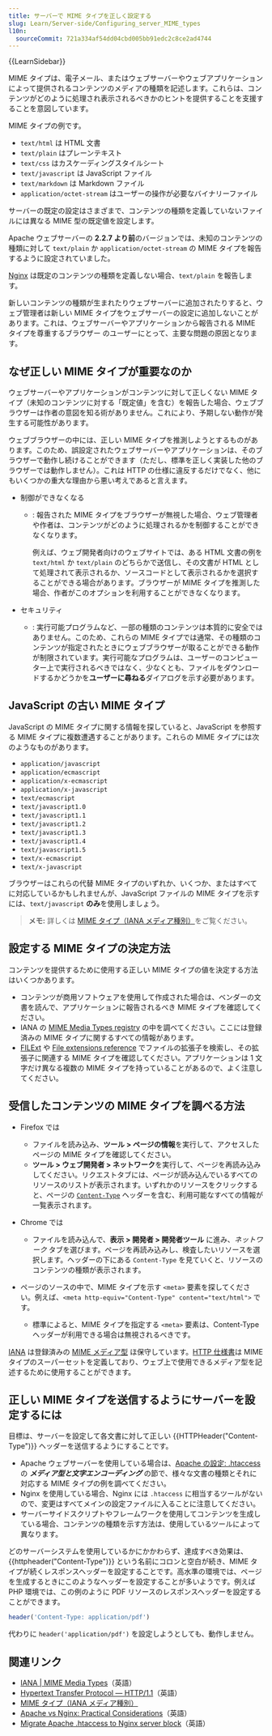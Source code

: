 ```yaml
---
title: サーバーで MIME タイプを正しく設定する
slug: Learn/Server-side/Configuring_server_MIME_types
l10n:
  sourceCommit: 721a334af54dd04cbd005bb91edc2c8ce2ad4744
---
```


{{LearnSidebar}}

MIME タイプは、電子メール、またはウェブサーバーやウェブアプリケーションによって提供されるコンテンツのメディアの種類を記述します。これらは、コンテンツがどのように処理され表示されるべきかのヒントを提供することを支援することを意図しています。

MIME タイプの例です。

- `text/html` は HTML 文書
- `text/plain` はプレーンテキスト
- `text/css` はカスケーディングスタイルシート
- `text/javascript` は JavaScript ファイル
- `text/markdown` は Markdown ファイル
- `application/octet-stream` はユーザーの操作が必要なバイナリーファイル

サーバーの既定の設定はさまざまで、コンテンツの種類を定義していないファイルには異なる MIME 型の既定値を設定します。

Apache ウェブサーバーの **2.2.7 より前**のバージョンでは、未知のコンテンツの種類に対して `text/plain` か `application/octet-stream` の MIME タイプを報告するように設定されていました。

[Nginx](https://nginx.org/) は既定のコンテンツの種類を定義しない場合、`text/plain` を報告します。

新しいコンテンツの種類が生まれたりウェブサーバーに追加されたりすると、ウェブ管理者は新しい MIME タイプをウェブサーバーの設定に追加しないことがあります。これは、ウェブサーバーやアプリケーションから報告される MIME タイプを尊重するブラウザー のユーザーにとって、主要な問題の原因となります。

## なぜ正しい MIME タイプが重要なのか

ウェブサーバーやアプリケーションがコンテンツに対して正しくない MIME タイプ（未知のコンテンツに対する「既定値」を含む）を報告した場合、ウェブブラウザーは作者の意図を知る術がありません。これにより、予期しない動作が発生する可能性があります。

ウェブブラウザーの中には、正しい MIME タイプを推測しようとするものがあります。このため、誤設定されたウェブサーバーやアプリケーションは、そのブラウザーで動作し続けることができます（ただし、標準を正しく実装した他のブラウザーでは動作しません）。これは HTTP の仕様に違反するだけでなく、他にもいくつかの重大な理由から悪い考えであると言えます。

- 制御ができなくなる

  - : 報告された MIME タイプをブラウザーが無視した場合、ウェブ管理者や作者は、コンテンツがどのように処理されるかを制御することができなくなります。

    例えば、ウェブ開発者向けのウェブサイトでは、ある HTML 文書の例を `text/html` か `text/plain` のどちらかで送信し、その文書が HTML として処理されて表示されるか、ソースコードとして表示されるかを選択することができる場合があります。ブラウザーが MIME タイプを推測した場合、作者がこのオプションを利用することができなくなります。

- セキュリティ

  - : 実行可能プログラムなど、一部の種類のコンテンツは本質的に安全ではありません。このため、これらの MIME タイプでは通常、その種類のコンテンツが指定されたときにウェブブラウザーが取ることができる動作が制限されています。実行可能なプログラムは、ユーザーのコンピューター上で実行されるべきではなく、少なくとも、ファイルをダウンロードするかどうかを**ユーザーに尋ねる**ダイアログを示す必要があります。

## JavaScript の古い MIME タイプ

JavaScript の MIME タイプに関する情報を探していると、JavaScript を参照する MIME タイプに複数遭遇することがあります。これらの MIME タイプには次のようなものがあります。

- `application/javascript`
- `application/ecmascript`
- `application/x-ecmascript`
- `application/x-javascript`
- `text/ecmascript`
- `text/javascript1.0`
- `text/javascript1.1`
- `text/javascript1.2`
- `text/javascript1.3`
- `text/javascript1.4`
- `text/javascript1.5`
- `text/x-ecmascript`
- `text/x-javascript`

ブラウザーはこれらの代替 MIME タイプのいずれか、いくつか、またはすべてに対応しているかもしれませんが、JavaScript ファイルの MIME タイプを示すには、`text/javascript` **のみ**を使用しましょう。

> **メモ:** 詳しくは [MIME タイプ（IANA メディア種別）](/ja/docs/Web/HTTP/Basics_of_HTTP/MIME_types)をご覧ください。

## 設定する MIME タイプの決定方法

コンテンツを提供するために使用する正しい MIME タイプの値を決定する方法はいくつかあります。

- コンテンツが商用ソフトウェアを使用して作成された場合は、ベンダーの文書を読んで、アプリケーションに報告されるべき MIME タイプを確認してください。
- IANA の [MIME Media Types registry](https://www.iana.org/assignments/media-types/media-types.xhtml) の中を調べてください。ここには登録済みの MIME タイプに関するすべての情報があります。
- [FILExt](https://filext.com/) や [File extensions reference](https://www.file-extensions.org/) でファイルの拡張子を検索し、その拡張子に関連する MIME タイプを確認してください。アプリケーションは 1 文字だけ異なる複数の MIME タイプを持っていることがあるので、よく注意してください。

## 受信したコンテンツの MIME タイプを調べる方法

- Firefox では

  - ファイルを読み込み、**ツール > ページの情報**を実行して、アクセスしたページの MIME タイプを確認してください。
  - **ツール > ウェブ開発者 > ネットワーク**を実行して、ページを再読み込みしてください。リクエストタブには、ページが読み込んでいるすべてのリソースのリストが表示されます。いずれかのリソースをクリックすると、ページの [`Content-Type`](/ja/docs/Web/HTTP/Headers/Content-Type) ヘッダーを含む、利用可能なすべての情報が一覧表示されます。

- Chrome では

  - ファイルを読み込んで、**表示 > 開発者 > 開発者ツール** に進み、_ネットワーク_ タブを選びます。ページを再読み込みし、検査したいリソースを選択します。ヘッダーの下にある `Content-Type` を見ていくと、リソースのコンテンツの種類が表示されます。

- ページのソースの中で、MIME タイプを示す `<meta>` 要素を探してください。例えば、`<meta http-equiv="Content-Type" content="text/html">` です。

  - 標準によると、MIME タイプを指定する `<meta>` 要素は、Content-Type ヘッダーが利用できる場合は無視されるべきです。

[IANA](https://www.iana.org/) は登録済みの [MIME メディア型](https://www.iana.org/assignments/media-types/media-types.xhtml) ほ保守しています。[HTTP 仕様書](https://www.w3.org/Protocols/rfc2616/rfc2616.html)は MIME タイプのスーパーセットを定義しており、ウェブ上で使用できるメディア型を記述するために使用することができます。

## 正しい MIME タイプを送信するようにサーバーを設定するには

目標は、サーバーを設定して各文書に対して正しい {{HTTPHeader("Content-Type")}} ヘッダーを送信するようにすることです。

- Apache ウェブサーバーを使用している場合は、[Apache の設定: .htaccess](/ja/docs/Learn/Server-side/Apache_Configuration_htaccess) の **_メディア型と文字エンコーディング_** の節で、様々な文書の種類とそれに対応する MIME タイプの例を調べてください。
- Nginx を使用している場合、Nginx には `.htaccess` に相当するツールがないので、変更はすべてメインの設定ファイルに入ることに注意してください。
- サーバーサイドスクリプトやフレームワークを使用してコンテンツを生成している場合、コンテンツの種類を示す方法は、使用しているツールによって異なります。

どのサーバーシステムを使用しているかにかかわらず、達成すべき効果は、{{httpheader("Content-Type")}} という名前にコロンと空白が続き、MIME タイプが続くレスポンスヘッダーを設定することです。高水準の環境では、ページを生成するときにこのようなヘッダーを設定することが多いようです。例えば PHP 環境では、この例のように PDF リソースのレスポンスヘッダーを設定することができます。

```php
header('Content-Type: application/pdf')
```

代わりに `header('application/pdf')` を設定しようとしても、動作しません。

## 関連リンク

- [IANA | MIME Media Types](https://www.iana.org/assignments/media-types/media-types.xhtml)（英語）
- [Hypertext Transfer Protocol — HTTP/1.1](https://www.w3.org/Protocols/rfc2616/rfc2616.html)（英語）
- [MIME タイプ（IANA メディア種別）](/ja/docs/Web/HTTP/Basics_of_HTTP/MIME_types)
- [Apache vs Nginx: Practical Considerations](https://www.digitalocean.com/community/tutorials/apache-vs-nginx-practical-considerations)（英語）
- [Migrate Apache .htaccess to Nginx server block](https://barryvanveen.nl/articles/56-migrate-apache-htaccess-to-nginx-server-block)（英語）
